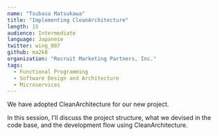 ```yaml
---
name: "Tsubasa Matsukawa"
title: "Implementing CleanArchitecture"
length: 15
audience: Intermediate
language: Japanese
twitter: wing_007
github: ma2k8
organization: "Recruit Marketing Partners, Inc."
tags:
  - Functional Programming
  - Software Design and Architecture
  - Microservices
---
```

We have adopted CleanArchitecture for our new project.

In this session, I'll discuss the project structure, what we devised in the code base, and the development flow using CleanArchitecture.
